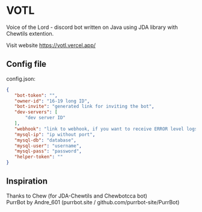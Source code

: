 # VOTL
 Voice of the Lord - discord bot written on Java using JDA library with Chewtils extention.

 Visit website https://votl.vercel.app/

## Config file
 config.json:
 ```json
 {
	"bot-token": "",
	"owner-id": "16-19 long ID",
	"bot-invite": "generated link for inviting the bot",
	"dev-servers": [
		"dev server ID"
	],
	"webhook": "link to webhook, if you want to receive ERROR level logs",
	"mysql-ip": "ip without port",
    "mysql-db": "database",
    "mysql-user": "username",
    "mysql-pass": "password",
	"helper-token": ""
 }
 ```

## Inspiration
 Thanks to Chew (for JDA-Chewtils and Chewbotcca bot)  
 PurrBot by Andre_601 (purrbot.site / github.com/purrbot-site/PurrBot)
